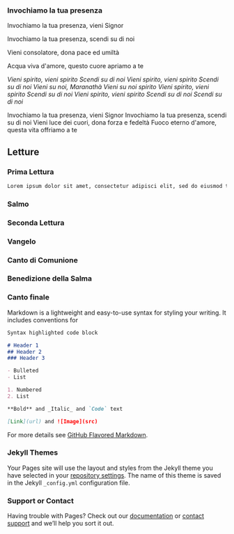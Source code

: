 
### Invochiamo la tua presenza
Invochiamo la tua presenza, vieni Signor

Invochiamo la tua presenza, scendi su di noi

Vieni consolatore, dona pace ed umiltà

Acqua viva d'amore, questo cuore apriamo a te

_Vieni spirito, vieni spirito
Scendi su di noi
Vieni spirito, vieni spirito
Scendi su di noi
Vieni su noi, Maranathà
Vieni su noi spirito
Vieni spirito, vieni spirito
Scendi su di noi
Vieni spirito, vieni spirito
Scendi su di noi
Scendi su di noi_

Invochiamo la tua presenza, vieni Signor
Invochiamo la tua presenza, scendi su di noi
Vieni luce dei cuori, dona forza e fedeltà
Fuoco eterno d'amore, questa vita offriamo a te

## Letture
### Prima Lettura
```markdown
Lorem ipsum dolor sit amet, consectetur adipisci elit, sed do eiusmod tempor incidunt ut labore et dolore magna aliqua. Ut enim ad minim veniam, quis nostrum exercitationem ullamco laboriosam, nisi ut aliquid ex ea commodi consequatur. Duis aute irure reprehenderit in voluptate velit esse cillum dolore eu fugiat nulla pariatur. Excepteur sint obcaecat cupiditat non proident, sunt in culpa qui officia deserunt mollit anim id est laborum
```

### Salmo

### Seconda Lettura

### Vangelo

### Canto di Comunione

### Benedizione della Salma

### Canto finale



Markdown is a lightweight and easy-to-use syntax for styling your writing. It includes conventions for

```markdown
Syntax highlighted code block

# Header 1
## Header 2
### Header 3

- Bulleted
- List

1. Numbered
2. List

**Bold** and _Italic_ and `Code` text

[Link](url) and ![Image](src)
```

For more details see [GitHub Flavored Markdown](https://guides.github.com/features/mastering-markdown/).

### Jekyll Themes

Your Pages site will use the layout and styles from the Jekyll theme you have selected in your [repository settings](https://github.com/tommasorizzo/nonnobeppe/settings). The name of this theme is saved in the Jekyll `_config.yml` configuration file.

### Support or Contact

Having trouble with Pages? Check out our [documentation](https://docs.github.com/categories/github-pages-basics/) or [contact support](https://github.com/contact) and we’ll help you sort it out.

